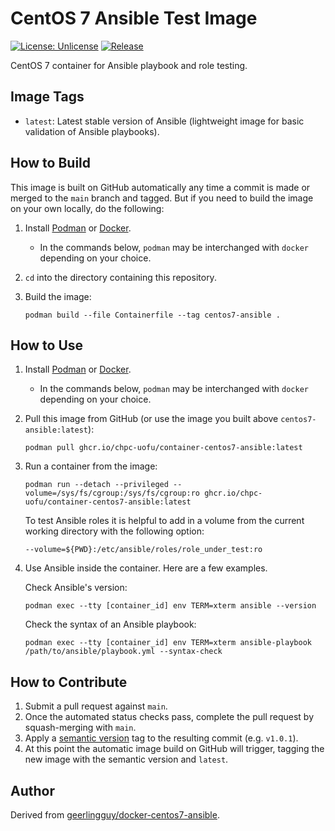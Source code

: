# CentOS 7 Ansible Test Image

[![License: Unlicense](https://img.shields.io/badge/license-Unlicense-blue.svg)](http://unlicense.org/)
[![Release](https://github.com/CHPC-UofU/container-centos7-ansible/actions/workflows/release.yml/badge.svg)](https://github.com/CHPC-UofU/container-centos7-ansible/actions/workflows/release.yml)

CentOS 7 container for Ansible playbook and role testing.

## Image Tags

* `latest`: Latest stable version of Ansible (lightweight image for basic validation of Ansible playbooks).

## How to Build

This image is built on GitHub automatically any time a commit is made or merged to the `main` branch and tagged. But if you need to build the image on your own locally, do the following:

1. Install [Podman](https://podman.io/getting-started/installation) or [Docker](https://docs.docker.com/get-docker/).
    * In the commands below, `podman` may be interchanged with `docker` depending on your choice.
2. `cd` into the directory containing this repository.
3. Build the image:

   ```shell
   podman build --file Containerfile --tag centos7-ansible .
   ```

## How to Use

1. Install [Podman](https://podman.io/getting-started/installation) or [Docker](https://docs.docker.com/get-docker/).
    * In the commands below, `podman` may be interchanged with `docker` depending on your choice.
2. Pull this image from GitHub (or use the image you built above `centos7-ansible:latest`):

   ```shell
   podman pull ghcr.io/chpc-uofu/container-centos7-ansible:latest
   ```
   
3. Run a container from the image:

   ```shell
   podman run --detach --privileged --volume=/sys/fs/cgroup:/sys/fs/cgroup:ro ghcr.io/chpc-uofu/container-centos7-ansible:latest
   ```

   To test Ansible roles it is helpful to add in a volume from the current working directory with the following option:

   ```shell
   --volume=${PWD}:/etc/ansible/roles/role_under_test:ro
   ```

4. Use Ansible inside the container. Here are a few examples.

   Check Ansible's version:

   ```shell
   podman exec --tty [container_id] env TERM=xterm ansible --version
   ```

   Check the syntax of an Ansible playbook:

   ```shell
   podman exec --tty [container_id] env TERM=xterm ansible-playbook /path/to/ansible/playbook.yml --syntax-check
   ```

## How to Contribute

1. Submit a pull request against `main`.
2. Once the automated status checks pass, complete the pull request by squash-merging with `main`.
3. Apply a [semantic version](https://semver.org/) tag to the resulting commit (e.g. `v1.0.1`).
4. At this point the automatic image build on GitHub will trigger, tagging the new image with the semantic version and `latest`.

## Author

Derived from [geerlingguy/docker-centos7-ansible](https://github.com/geerlingguy/docker-centos7-ansible).
